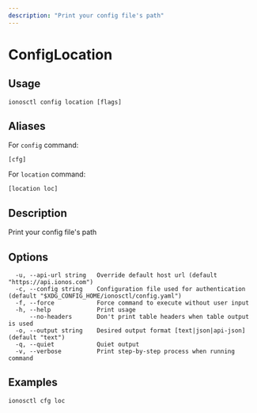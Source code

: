 ```yaml
---
description: "Print your config file's path"
---
```


# ConfigLocation

## Usage

```text
ionosctl config location [flags]
```

## Aliases

For `config` command:

```text
[cfg]
```

For `location` command:

```text
[location loc]
```

## Description

Print your config file's path

## Options

```text
  -u, --api-url string   Override default host url (default "https://api.ionos.com")
  -c, --config string    Configuration file used for authentication (default "$XDG_CONFIG_HOME/ionosctl/config.yaml")
  -f, --force            Force command to execute without user input
  -h, --help             Print usage
      --no-headers       Don't print table headers when table output is used
  -o, --output string    Desired output format [text|json|api-json] (default "text")
  -q, --quiet            Quiet output
  -v, --verbose          Print step-by-step process when running command
```

## Examples

```text
ionosctl cfg loc
```

